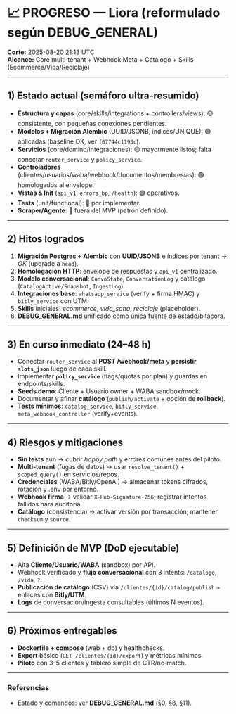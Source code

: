 
# 📈 PROGRESO — Liora (reformulado según DEBUG_GENERAL)

**Corte:** 2025-08-20 21:13 UTC  
**Alcance:** Core multi‑tenant + Webhook Meta + Catálogo + Skills (Ecommerce/Vida/Reciclaje)

---

## 1) Estado actual (semáforo ultra‑resumido)
- **Estructura y capas** (core/skills/integrations + controllers/views): 🟡 consistente, con pequeñas conexiones pendientes.
- **Modelos + Migración Alembic** (UUID/JSONB, índices/UNIQUE): 🟢 aplicadas (baseline OK, ver `f07744c1193c`).
- **Servicios** (core/domino/integraciones): 🟡 mayormente listos; falta conectar `router_service` y `policy_service`.
- **Controladores** (clientes/usuarios/waba/webhook/documentos/membresías): 🟢 homologados al envelope.
- **Vistas & Init** (`api_v1`, `errors_bp`, `/health`): 🟢 operativos.
- **Tests** (unit/functional): 🔴 por implementar.
- **Scraper/Agente**: 🚫 fuera del MVP (patrón definido).

---

## 2) Hitos logrados
1. **Migración Postgres + Alembic** con **UUID/JSONB** e índices por tenant → *OK* (upgrade a `head`).  
2. **Homologación HTTP**: envelope de respuestas y `api_v1` centralizado.  
3. **Modelo conversacional**: `ConvoState`, `ConversationLog` y catálogo (`CatalogActive/Snapshot`, `IngestLog`).  
4. **Integraciones base**: `whatsapp_service` (verify + firma HMAC) y `bitly_service` con UTM.  
5. **Skills** iniciales: *ecommerce*, *vida_sana*, *reciclaje* (placeholder).  
6. **DEBUG_GENERAL.md** unificado como única fuente de estado/bitácora.  

---

## 3) En curso inmediato (24–48 h)
- Conectar `router_service` al **POST /webhook/meta** y **persistir `slots_json`** luego de cada skill.  
- Implementar **`policy_service`** (flags/quotas por plan) y guardas en endpoints/skills.  
- **Seeds demo**: Cliente + Usuario owner + WABA sandbox/mock.  
- Documentar y afinar **catálogo** (`publish/activate` + opción de **rollback**).  
- **Tests mínimos**: `catalog_service`, `bitly_service`, `meta_webhook_controller` (verify+events).  

---

## 4) Riesgos y mitigaciones
- **Sin tests** aún → cubrir *happy path* y errores comunes antes del piloto.  
- **Multi‑tenant** (fugas de datos) → usar `resolve_tenant()` + `scoped_query()` en servicios/repos.  
- **Credenciales** (WABA/Bitly/OpenAI) → almacenar tokens cifrados, rotación y .env por entorno.  
- **Webhook firma** → validar `X-Hub-Signature-256`; registrar intentos fallidos para auditoría.  
- **Catálogo** (consistencia) → activar versión por transacción; mantener `checksum` y `source`.  

---

## 5) Definición de MVP (DoD ejecutable)
- Alta **Cliente/Usuario/WABA** (sandbox) por API.  
- Webhook verificado y **flujo conversacional** con 3 intents: `/catalogo`, `/vida`, `?`.  
- **Publicación de catálogo** (CSV) vía `/clientes/{id}/catalog/publish` + enlaces con **Bitly/UTM**.  
- **Logs** de conversación/ingesta consultables (últimos N eventos).  

---

## 6) Próximos entregables
- **Dockerfile + compose** (web + db) y healthchecks.  
- **Export** básico (`GET /clientes/{id}/export`) y métricas mínimas.  
- **Piloto** con 3–5 clientes y tablero simple de CTR/no‑match.  

---

### Referencias
- Estado y comandos: ver **DEBUG_GENERAL.md** (§0, §8, §11).

